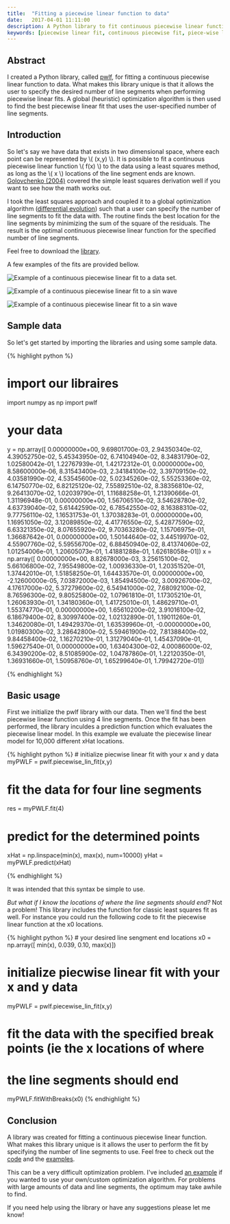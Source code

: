 ```yaml
---
title:  "Fitting a piecewise linear function to data"
date:   2017-04-01 11:11:00
description: A Python library to fit continuous piecewise linear functions to data was created. This library allows for the user to specify the desired number of line segments when fitting piecewise linear functions.
keywords: [piecewise linear fit, continuous piecewise fit, piece-wise linear fit, Python piecwise linear fit, how to fit a piecewise linear function Python]
---
```

##  Abstract
I created a Python library, called [pwlf](https://github.com/cjekel/piecewise_linear_fit_py), for fitting a continuous piecewise linear function to data. What makes this library unique is that it allows the user to specify the desired number of line segments when performing piecewise linear fits. A global (heuristic) optimization algorithm is then used to find the best piecewise linear fit that uses the user-specified number of line segments.


##  Introduction
So let's say we have data that exists in two dimensional space, where each point can be represented by <span>\\( (x,y) \\)</span>. It is possible to fit a continuous piecewise linear function <span>\\( f(x) \\)</span> to the data using a least squares method, as long as the <span>\\( x \\)</span> locations of the line segment ends are known. [Golovchenko (2004)](http://golovchenko.org/docs/ContinuousPiecewiseLinearFit.pdf) covered the simple least squares derivation well if you want to see how the math works out.

I took the least squares approach and coupled it to a global optimization algorithm ([differential evolution](https://docs.scipy.org/doc/scipy-0.17.0/reference/generated/scipy.optimize.differential_evolution.html)) such that a user can specify the number of line segments to fit the data with. The routine finds the best location for the line segments by minimizing the sum of the square of the residuals. The result is the optimal continuous piecewise linear function for the specified number of line segments.

Feel free to download the [library](https://github.com/cjekel/piecewise_linear_fit_py).

A few examples of the fits are provided bellow.

![Example of a continuous piecewise linear fit to a data set.](https://raw.githubusercontent.com/cjekel/piecewise_linear_fit_py/master/examples/examplePiecewiseFit.png)

![Example of a continuous piecewise linear fit to a sin wave](https://raw.githubusercontent.com/cjekel/piecewise_linear_fit_py/master/examples/sinWaveFit.png)

![Example of a continuous piecewise linear fit to a sin wave](https://raw.githubusercontent.com/cjekel/piecewise_linear_fit_py/master/examples/sinWaveFit16.png)


## Sample data

So let's get started by importing the libraries and using some sample data.
<div>
{% highlight python %}

#    import our libraires
import numpy as np
import pwlf

#   your data
y = np.array([  0.00000000e+00,   9.69801700e-03,   2.94350340e-02,
         4.39052750e-02,   5.45343950e-02,   6.74104940e-02,
         8.34831790e-02,   1.02580042e-01,   1.22767939e-01,
         1.42172312e-01,   0.00000000e+00,   8.58600000e-06,
         8.31543400e-03,   2.34184100e-02,   3.39709150e-02,
         4.03581990e-02,   4.53545600e-02,   5.02345260e-02,
         5.55253360e-02,   6.14750770e-02,   6.82125120e-02,
         7.55892510e-02,   8.38356810e-02,   9.26413070e-02,
         1.02039790e-01,   1.11688258e-01,   1.21390666e-01,
         1.31196948e-01,   0.00000000e+00,   1.56706510e-02,
         3.54628780e-02,   4.63739040e-02,   5.61442590e-02,
         6.78542550e-02,   8.16388310e-02,   9.77756110e-02,
         1.16531753e-01,   1.37038283e-01,   0.00000000e+00,
         1.16951050e-02,   3.12089850e-02,   4.41776550e-02,
         5.42877590e-02,   6.63321350e-02,   8.07655920e-02,
         9.70363280e-02,   1.15706975e-01,   1.36687642e-01,
         0.00000000e+00,   1.50144640e-02,   3.44519970e-02,
         4.55907760e-02,   5.59556700e-02,   6.88450940e-02,
         8.41374060e-02,   1.01254006e-01,   1.20605073e-01,
         1.41881288e-01,   1.62618058e-01])
x = np.array([  0.00000000e+00,   8.82678000e-03,   3.25615100e-02,
         5.66106800e-02,   7.95549800e-02,   1.00936330e-01,
         1.20351520e-01,   1.37442010e-01,   1.51858250e-01,
         1.64433570e-01,   0.00000000e+00,  -2.12600000e-05,
         7.03872000e-03,   1.85494500e-02,   3.00926700e-02,
         4.17617000e-02,   5.37279600e-02,   6.54941000e-02,
         7.68092100e-02,   8.76596300e-02,   9.80525800e-02,
         1.07961810e-01,   1.17305210e-01,   1.26063930e-01,
         1.34180360e-01,   1.41725010e-01,   1.48629710e-01,
         1.55374770e-01,   0.00000000e+00,   1.65610200e-02,
         3.91016100e-02,   6.18679400e-02,   8.30997400e-02,
         1.02132890e-01,   1.19011260e-01,   1.34620080e-01,
         1.49429370e-01,   1.63539960e-01,  -0.00000000e+00,
         1.01980300e-02,   3.28642800e-02,   5.59461900e-02,
         7.81388400e-02,   9.84458400e-02,   1.16270210e-01,
         1.31279040e-01,   1.45437090e-01,   1.59627540e-01,
         0.00000000e+00,   1.63404300e-02,   4.00086000e-02,
         6.34390200e-02,   8.51085900e-02,   1.04787860e-01,
         1.22120350e-01,   1.36931660e-01,   1.50958760e-01,
         1.65299640e-01,   1.79942720e-01])

{% endhighlight %}
</div>

## Basic usage

First we initialize the pwlf library with our data. Then we'll find the best piecewise linear function using 4 line segments. Once the fit has been performed, the library inculdes a prediction function which evaluates the piecewise linear model. In this example we evaluate the piecewise linear model for 10,000 different xHat locations.

<div>
{% highlight python %}
#   initialize piecwise linear fit with your x and y data
myPWLF = pwlf.piecewise_lin_fit(x,y)

#   fit the data for four line segments
res = myPWLF.fit(4)

#   predict for the determined points
xHat = np.linspace(min(x), max(x), num=10000)
yHat = myPWLF.predict(xHat)

{% endhighlight %}
</div>

It was intended that this syntax be simple to use.

*But what if I know the locations of where the line segments should end?*
Not a problem! This library includes the function for classic least squares fit as well. For instance you could run the following code to fit the piecewise linear function at the x0 locations.

<div>
{% highlight python %}
#   your desired line sengment end locations
x0 = np.array([ min(x), 0.039, 0.10, max(x)])

#   initialize piecwise linear fit with your x and y data
myPWLF = pwlf.piecewise_lin_fit(x,y)

#   fit the data with the specified break points (ie the x locations of where
#   the line segments should end
myPWLF.fitWithBreaks(x0)
{% endhighlight %}
</div>

## Conclusion

A library was created for fitting a continuous piecewise linear function. What makes this library unique is it allows the user to perform the fit by specifying the number of line segments to use. Feel free to check out the [code](https://github.com/cjekel/piecewise_linear_fit_py) and the [examples](https://github.com/cjekel/piecewise_linear_fit_py/tree/master/examples).

This can be a very difficult optimization problem. I've included [an example](https://github.com/cjekel/piecewise_linear_fit_py/blob/master/examples/useCustomOptimizationRoutine.py) if you wanted to use your own/custom optimization algorithm. For problems with large amounts of data and line segments, the optimum may take awhile to find.

If you need help using the library or have any suggestions please let me know!
